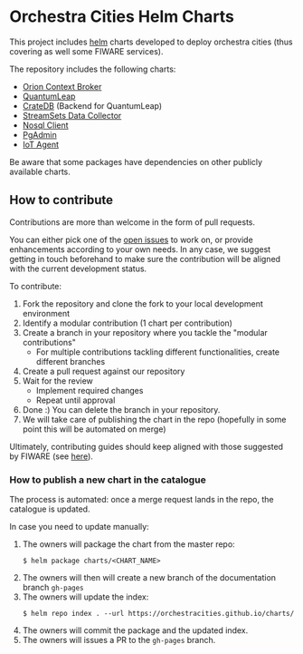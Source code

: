 # Orchestra Cities Helm Charts

This project includes [helm](https://helm.sh/) charts developed to deploy
orchestra cities (thus covering as well some FIWARE services).

The repository includes the following charts:

-   [Orion Context Broker](charts/orion)
-   [QuantumLeap](charts/quantumleap)
-   [CrateDB](charts/crate) (Backend for QuantumLeap)
-   [StreamSets Data Collector](charts/datacollector)
-   [Nosql Client](charts/nosqlclient)
-   [PgAdmin](charts/pgadmin-chart)
-   [IoT Agent](charts/iot-agent)

Be aware that some packages have dependencies on other publicly available
charts.

## How to contribute

Contributions are more than welcome in the form of pull requests.

You can either pick one of the
[open issues](https://github.com/orchestracities/charts/issues) to work on, or
provide enhancements according to your own needs. In any case, we suggest
getting in touch beforehand to make sure the contribution will be aligned with
the current development status.

To contribute:

1. Fork the repository and clone the fork to your local development environment
1. Identify a modular contribution (1 chart per contribution)
1. Create a branch in your repository where you tackle the "modular
   contributions"
    - For multiple contributions tackling different functionalities, create
      different branches
1. Create a pull request against our repository
1. Wait for the review
    - Implement required changes
    - Repeat until approval
1. Done :) You can delete the branch in your repository.
1. We will take care of publishing the chart in the repo (hopefully in some
   point this will be automated on merge)

Ultimately, contributing guides should keep aligned with those suggested by
FIWARE (see
[here](https://github.com/Fiware/developmentGuidelines/blob/master/external_contributions.mediawiki)).

### How to publish a new chart in the catalogue

The process is automated: once a merge request lands in the repo, the catalogue
is updated.

In case you need to update manually:

1. The owners will package the chart from the master repo:
    ```
    $ helm package charts/<CHART_NAME>
    ```
1. The owners will then will create a new branch of the documentation branch
   `gh-pages`
1. The owners will update the index:
    ```
    $ helm repo index . --url https://orchestracities.github.io/charts/
    ```
1. The owners will commit the package and the updated index.
1. The owners will issues a PR to the `gh-pages` branch.
